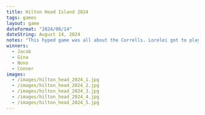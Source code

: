 ```yaml
---
title: Hilton Head Island 2024
tags: games
layout: game
dateFormat: "2024/08/14"
dateString: August 14, 2024
notes: "This hyped game was all about the Corrells. Lorelei got to play her first game and get her first Cuckoo. The game ended with Gina and Jacob in the finals. After a controversial redraw (Anthony looked at the cards beforehand), Jacob sealed the deal with a Cuckoo. Other special moments include Spencer and Anna drawing Kings on the deck twice in a row, and Nono and Jacob getting a rare double-cu."
winners:
  - Jacob
  - Gina
  - Nono
  - Conner
images:
  - /images/hilton_head_2024_1.jpg
  - /images/hilton_head_2024_2.jpg
  - /images/hilton_head_2024_3.jpg
  - /images/hilton_head_2024_4.jpg
  - /images/hilton_head_2024_5.jpg
---
```

